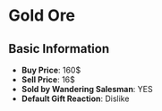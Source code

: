 # Gold Ore

## Basic Information

- **Buy Price**: 160$
- **Sell Price**: 16$
- **Sold by Wandering Salesman**: YES
- **Default Gift Reaction**: Dislike